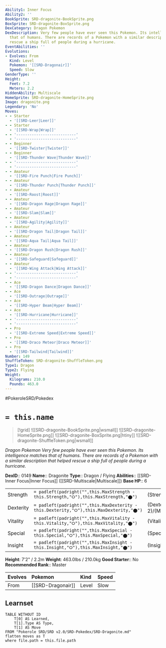 ```yaml
---
Ability1: Inner Focus
Ability2: ''
BookSprite: SRD-dragonite-BookSprite.png
BoxSprite: SRD-dragonite-BoxSprite.png
DexCategory: Dragon Pokemon
DexDescription: Very few people have ever seen this Pokemon. Its intelligence matches
  that of humans. There are records of a Pokemon with a similar description that helped
  rescue a ship full of people during a hurricane.
EventAbilities: ''
Evolutions:
- Evolves: From
  Kind: Level
  Pokemon: '[[SRD-Dragonair]]'
  Speed: Slow
GenderType: ''
Height:
  Feet: 7.2
  Meters: 2.2
HiddenAbility: Multiscale
HomeSprite: SRD-dragonite-HomeSprite.png
Image: dragonite.png
Legendary: 'No'
Moves:
- - Starter
  - '[[SRD-Leer|Leer]]'
- - Starter
  - '[[SRD-Wrap|Wrap]]'
- - '---------------------------'
  - '---------------------------'
- - Beginner
  - '[[SRD-Twister|Twister]]'
- - Beginner
  - '[[SRD-Thunder Wave|Thunder Wave]]'
- - '---------------------------'
  - '---------------------------'
- - Amateur
  - '[[SRD-Fire Punch|Fire Punch]]'
- - Amateur
  - '[[SRD-Thunder Punch|Thunder Punch]]'
- - Amateur
  - '[[SRD-Roost|Roost]]'
- - Amateur
  - '[[SRD-Dragon Rage|Dragon Rage]]'
- - Amateur
  - '[[SRD-Slam|Slam]]'
- - Amateur
  - '[[SRD-Agility|Agility]]'
- - Amateur
  - '[[SRD-Dragon Tail|Dragon Tail]]'
- - Amateur
  - '[[SRD-Aqua Tail|Aqua Tail]]'
- - Amateur
  - '[[SRD-Dragon Rush|Dragon Rush]]'
- - Amateur
  - '[[SRD-Safeguard|Safeguard]]'
- - Amateur
  - '[[SRD-Wing Attack|Wing Attack]]'
- - '---------------------------'
  - '---------------------------'
- - Ace
  - '[[SRD-Dragon Dance|Dragon Dance]]'
- - Ace
  - '[[SRD-Outrage|Outrage]]'
- - Ace
  - '[[SRD-Hyper Beam|Hyper Beam]]'
- - Ace
  - '[[SRD-Hurricane|Hurricane]]'
- - '---------------------------'
  - '---------------------------'
- - Pro
  - '[[SRD-Extreme Speed|Extreme Speed]]'
- - Pro
  - '[[SRD-Draco Meteor|Draco Meteor]]'
- - Pro
  - '[[SRD-Tailwind|Tailwind]]'
Number: 149
ShuffleToken: SRD-dragonite-ShuffleToken.png
Type1: Dragon
Type2: Flying
Weight:
  Kilograms: 210.0
  Pounds: 463.0
---
```


#PokeroleSRD/Pokedex

# `= this.name`

> [!grid]
> ![[SRD-dragonite-BookSprite.png|wsmall]]
> ![[SRD-dragonite-HomeSprite.png]]
> ![[SRD-dragonite-BoxSprite.png|htiny]]
> ![[SRD-dragonite-ShuffleToken.png|wsmall]]


*Dragon Pokemon*
*Very few people have ever seen this Pokemon. Its intelligence matches that of humans. There are records of a Pokemon with a similar description that helped rescue a ship full of people during a hurricane.*

**DexID**:: 0149
**Name**:: Dragonite
**Type**:: Dragon / Flying
**Abilities**:: [[SRD-Inner Focus|Inner Focus]] ([[SRD-Multiscale|Multiscale]])
**Base HP**:: 6

|           |                                                                                        |                                          |
| --------- | -------------------------------------------------------------------------------------- | ---------------------------------------- |
| Strength  | `= padleft(padright("",this.MaxStrength - this.Strength,"⭘"),this.MaxStrength,"⬤")`    | (Strength::3)/(MaxStrength::7)   |
| Dexterity | `= padleft(padright("",this.MaxDexterity - this.Dexterity,"⭘"),this.MaxDexterity,"⬤")` | (Dexterity:: 2)/(MaxDexterity::5) |
| Vitality  | `= padleft(padright("",this.MaxVitality - this.Vitality,"⭘"),this.MaxVitality,"⬤")`    | (Vitality::3)/(MaxVitality::6)   |
| Special   | `= padleft(padright("",this.MaxSpecial - this.Special,"⭘"),this.MaxSpecial,"⬤")`       | (Special::3)/(MaxSpecial::6)     |
| Insight   | `= padleft(padright("",this.MaxInsight - this.Insight,"⭘"),this.MaxInsight,"⬤")`       | (Insight::3)/(MaxInsight::6)     |

**Height**: 7'2" / 2.2m
**Weight**: 463.0lbs / 210.0kg
**Good Starter**:: No
**Recommended Rank**:: Master

| Evolves   | Pokemon           | Kind   | Speed   |
|:----------|:------------------|:-------|:--------|
| From      | [[SRD-Dragonair]] | Level  | Slow    |

## Learnset

```dataview
TABLE WITHOUT ID
    T[0] AS Learned,
    T[1].Type AS Type,
    T[1] AS Move
FROM "Pokerole SRD/SRD v2.0/SRD-Pokedex/SRD-Dragonite.md"
flatten moves as T
where file.path = this.file.path
```
